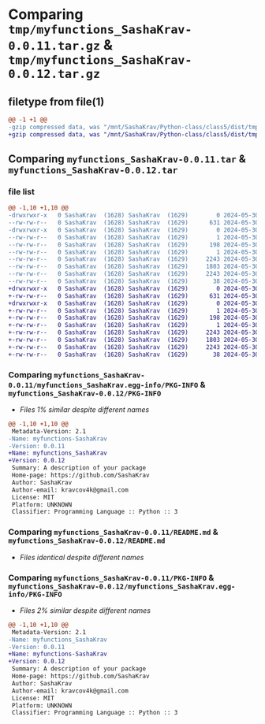 # Comparing `tmp/myfunctions_SashaKrav-0.0.11.tar.gz` & `tmp/myfunctions_SashaKrav-0.0.12.tar.gz`

## filetype from file(1)

```diff
@@ -1 +1 @@
-gzip compressed data, was "/mnt/SashaKrav/Python-class/class5/dist/tmpt5w4b34m/myfunctions_SashaKrav-0.0.11.tar", last modified: Thu May 30 01:19:12 2024, max compression
+gzip compressed data, was "/mnt/SashaKrav/Python-class/class5/dist/tmp1m9gqr14/myfunctions_SashaKrav-0.0.12.tar", last modified: Thu May 30 01:27:30 2024, max compression
```

## Comparing `myfunctions_SashaKrav-0.0.11.tar` & `myfunctions_SashaKrav-0.0.12.tar`

### file list

```diff
@@ -1,10 +1,10 @@
-drwxrwxr-x   0 SashaKrav  (1628) SashaKrav  (1629)        0 2024-05-30 01:19:12.000000 myfunctions_SashaKrav-0.0.11/
--rw-rw-r--   0 SashaKrav  (1628) SashaKrav  (1629)      631 2024-05-30 01:18:51.000000 myfunctions_SashaKrav-0.0.11/setup.py
-drwxrwxr-x   0 SashaKrav  (1628) SashaKrav  (1629)        0 2024-05-30 01:19:12.000000 myfunctions_SashaKrav-0.0.11/myfunctions_SashaKrav.egg-info/
--rw-rw-r--   0 SashaKrav  (1628) SashaKrav  (1629)        1 2024-05-30 01:19:12.000000 myfunctions_SashaKrav-0.0.11/myfunctions_SashaKrav.egg-info/top_level.txt
--rw-rw-r--   0 SashaKrav  (1628) SashaKrav  (1629)      198 2024-05-30 01:19:12.000000 myfunctions_SashaKrav-0.0.11/myfunctions_SashaKrav.egg-info/SOURCES.txt
--rw-rw-r--   0 SashaKrav  (1628) SashaKrav  (1629)        1 2024-05-30 01:19:12.000000 myfunctions_SashaKrav-0.0.11/myfunctions_SashaKrav.egg-info/dependency_links.txt
--rw-rw-r--   0 SashaKrav  (1628) SashaKrav  (1629)     2243 2024-05-30 01:19:12.000000 myfunctions_SashaKrav-0.0.11/myfunctions_SashaKrav.egg-info/PKG-INFO
--rw-rw-r--   0 SashaKrav  (1628) SashaKrav  (1629)     1803 2024-05-30 01:18:40.000000 myfunctions_SashaKrav-0.0.11/README.md
--rw-rw-r--   0 SashaKrav  (1628) SashaKrav  (1629)     2243 2024-05-30 01:19:12.000000 myfunctions_SashaKrav-0.0.11/PKG-INFO
--rw-rw-r--   0 SashaKrav  (1628) SashaKrav  (1629)       38 2024-05-30 01:19:12.000000 myfunctions_SashaKrav-0.0.11/setup.cfg
+drwxrwxr-x   0 SashaKrav  (1628) SashaKrav  (1629)        0 2024-05-30 01:27:30.000000 myfunctions_SashaKrav-0.0.12/
+-rw-rw-r--   0 SashaKrav  (1628) SashaKrav  (1629)      631 2024-05-30 01:27:15.000000 myfunctions_SashaKrav-0.0.12/setup.py
+drwxrwxr-x   0 SashaKrav  (1628) SashaKrav  (1629)        0 2024-05-30 01:27:30.000000 myfunctions_SashaKrav-0.0.12/myfunctions_SashaKrav.egg-info/
+-rw-rw-r--   0 SashaKrav  (1628) SashaKrav  (1629)        1 2024-05-30 01:27:30.000000 myfunctions_SashaKrav-0.0.12/myfunctions_SashaKrav.egg-info/top_level.txt
+-rw-rw-r--   0 SashaKrav  (1628) SashaKrav  (1629)      198 2024-05-30 01:27:30.000000 myfunctions_SashaKrav-0.0.12/myfunctions_SashaKrav.egg-info/SOURCES.txt
+-rw-rw-r--   0 SashaKrav  (1628) SashaKrav  (1629)        1 2024-05-30 01:27:30.000000 myfunctions_SashaKrav-0.0.12/myfunctions_SashaKrav.egg-info/dependency_links.txt
+-rw-rw-r--   0 SashaKrav  (1628) SashaKrav  (1629)     2243 2024-05-30 01:27:30.000000 myfunctions_SashaKrav-0.0.12/myfunctions_SashaKrav.egg-info/PKG-INFO
+-rw-rw-r--   0 SashaKrav  (1628) SashaKrav  (1629)     1803 2024-05-30 01:18:40.000000 myfunctions_SashaKrav-0.0.12/README.md
+-rw-rw-r--   0 SashaKrav  (1628) SashaKrav  (1629)     2243 2024-05-30 01:27:30.000000 myfunctions_SashaKrav-0.0.12/PKG-INFO
+-rw-rw-r--   0 SashaKrav  (1628) SashaKrav  (1629)       38 2024-05-30 01:27:30.000000 myfunctions_SashaKrav-0.0.12/setup.cfg
```

### Comparing `myfunctions_SashaKrav-0.0.11/myfunctions_SashaKrav.egg-info/PKG-INFO` & `myfunctions_SashaKrav-0.0.12/PKG-INFO`

 * *Files 1% similar despite different names*

```diff
@@ -1,10 +1,10 @@
 Metadata-Version: 2.1
-Name: myfunctions-SashaKrav
-Version: 0.0.11
+Name: myfunctions_SashaKrav
+Version: 0.0.12
 Summary: A description of your package
 Home-page: https://github.com/SashaKrav
 Author: SashaKrav
 Author-email: kravcov4k@gmail.com
 License: MIT
 Platform: UNKNOWN
 Classifier: Programming Language :: Python :: 3
```

### Comparing `myfunctions_SashaKrav-0.0.11/README.md` & `myfunctions_SashaKrav-0.0.12/README.md`

 * *Files identical despite different names*

### Comparing `myfunctions_SashaKrav-0.0.11/PKG-INFO` & `myfunctions_SashaKrav-0.0.12/myfunctions_SashaKrav.egg-info/PKG-INFO`

 * *Files 2% similar despite different names*

```diff
@@ -1,10 +1,10 @@
 Metadata-Version: 2.1
-Name: myfunctions_SashaKrav
-Version: 0.0.11
+Name: myfunctions-SashaKrav
+Version: 0.0.12
 Summary: A description of your package
 Home-page: https://github.com/SashaKrav
 Author: SashaKrav
 Author-email: kravcov4k@gmail.com
 License: MIT
 Platform: UNKNOWN
 Classifier: Programming Language :: Python :: 3
```

